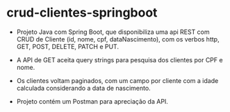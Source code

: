 # crud-clientes-springboot
* Projeto Java com Spring Boot, que disponibiliza uma api REST com CRUD de Cliente (id, nome, cpf, dataNascimento), com os verbos http,  GET, POST, DELETE, PATCH e PUT.

* A API de GET aceita query strings para pesquisa dos clientes por CPF e nome.
* Os clientes voltam paginados, com um campo por cliente com a idade calculada considerando a data de nascimento.
* Projeto contém um Postman para apreciação da API.